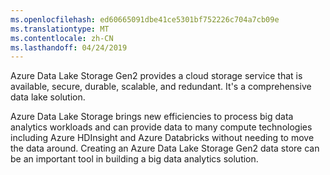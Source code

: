 ```yaml
---
ms.openlocfilehash: ed60665091dbe41ce5301bf752226c704a7cb09e
ms.translationtype: MT
ms.contentlocale: zh-CN
ms.lasthandoff: 04/24/2019
---
```

Azure Data Lake Storage Gen2 provides a cloud storage service that is available, secure, durable, scalable, and redundant. It's a comprehensive data lake solution. 

Azure Data Lake Storage brings new efficiencies to process big data analytics workloads and can provide data to many compute technologies including Azure HDInsight and Azure Databricks without needing to move the data around. Creating an Azure Data Lake Storage Gen2 data store can be an important tool in building a big data analytics solution.